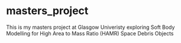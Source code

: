 # masters_project
This is my masters project at Glasgow Univeristy exploring Soft Body Modelling for High Area to Mass Ratio (HAMR) Space Debris Objects 

